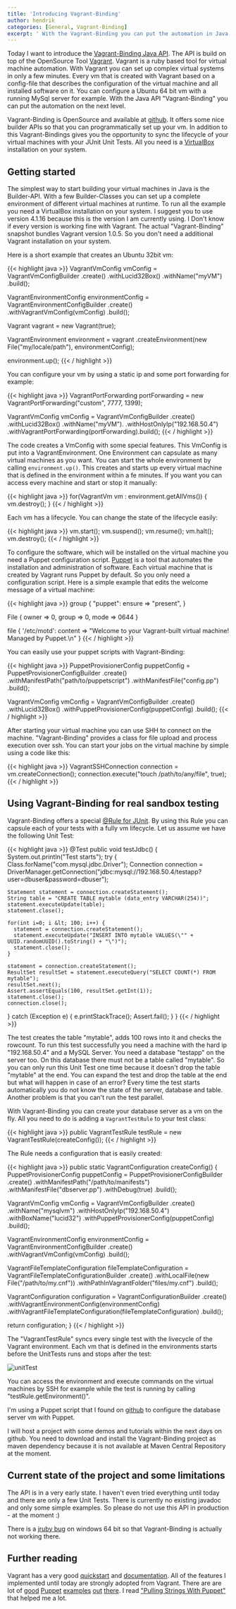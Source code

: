 ```yaml
---
title: 'Introducing Vagrant-Binding'
author: hendrik
categories: [General, Vagrant-Binding]
excerpt: ' With the Vagrant-Binding you can put the automation in Java on the next level. The library is a wrapper around Vagrant that let you easily manage virtual machines from Java code at runtime.'
---
```

Today I want to introduce the [Vagrant-Binding Java API](https://github.com/guigarage/vagrant-binding). The API is build on top of the OpenSource Tool [Vagrant](http://vagrantup.com). Vagrant is a ruby based tool for virtual machine automation. With Vagrant you can set up complex virtual systems in only a few minutes. Every vm that is created with Vagrant based on a config-file that describes the configuration of the virtual machine and all installed software on it. You can configure a Ubuntu 64 bit vm with a running MySql server for example. With the Java API "Vagrant-Binding" you can put the automation on the next level.

Vagrant-Binding is OpenSource and available at [github](https://github.com/guigarage/vagrant-binding). It offers some nice builder APIs so that you can programmatically set up your vm. In addition to this Vagrant-Bindings gives you the opportunity to sync the lifecycle of your virtual machines with your JUnit Unit Tests. All you need is a [VirtualBox](https://www.virtualbox.org) installation on your system.

## Getting started

The simplest way to start building your virtual machines in Java is the Builder-API. With a few Builder-Classes you can set up a complete environment of different virtual machines at runtime. To run all the example you need a VirtualBox installation on your system. I suggest you to use version 4.1.16 because this is the version I am currently using. I Don't know if every version is working fine with Vagrant. The actual "Vagrant-Binding" snapshot bundles Vagrant version 1.0.5. So you don't need a additional Vagrant installation on your system.

Here is a short example that creates an Ubuntu 32bit vm:

{{< highlight java >}}
VagrantVmConfig vmConfig = VagrantVmConfigBuilder
.create()
.withLucid32Box()
.withName("myVM")
.build();

VagrantEnvironmentConfig environmentConfig = VagrantEnvironmentConfigBuilder
.create()
.withVagrantVmConfig(vmConfig)
.build();

Vagrant vagrant = new Vagrant(true);

VagrantEnvironment environment = vagrant
.createEnvironment(new File("my/locale/path"), environmentConfig);

environment.up();
{{< / highlight >}}

You can configure your vm by using a static ip and some port forwarding for example:

{{< highlight java >}}
VagrantPortForwarding portForwarding = new VagrantPortForwarding("custom", 7777, 1399);

VagrantVmConfig vmConfig = VagrantVmConfigBuilder
.create()
.withLucid32Box()
.withName("myVM").
.withHostOnlyIp("192.168.50.4")
.withVagrantPortForwarding(portForwarding).build();
{{< / highlight >}}

The code creates a VmConfig with some special features. This VmConfig is put into a VagrantEnvironment. One Environment can capsulate as many virtual machines as you want. You can start the whole environment by calling `environment.up()`. This creates and starts up every virtual machine that is defined in the environment within a fe minutes. If you want you can access every machine and start or stop it manually:

{{< highlight java >}}
for(VagrantVm vm : environment.getAllVms()) {
  vm.destroy();
}
{{< / highlight >}}

Each vm has a lifecycle. You can change the state of the lifecycle easily:

{{< highlight java >}}
vm.start();
vm.suspend();
vm.resume();
vm.halt();
vm.destroy();
{{< / highlight >}}

To configure the software, which will be installed on the virtual machine you need a Puppet configuration script. [Puppet](http://puppetlabs.com) is a tool that automates the installation and administration of software. Each virtual machine that is created by Vagrant runs Puppet by default. So you only need a configuration script. Here is a simple example that edits the welcome message of a virtual machine:

{{< highlight java >}}
group { "puppet":
ensure => "present",
}

File { owner => 0, group => 0, mode => 0644 }

file { '/etc/motd':
content => "Welcome to your Vagrant-built virtual machine!
Managed by Puppet.\n"
}
{{< / highlight >}}

You can easily use your puppet scripts with Vagrant-Binding:

{{< highlight java >}}
PuppetProvisionerConfig puppetConfig = PuppetProvisionerConfigBuilder
.create()
.withManifestPath("path/to/puppetscript")
.withManifestFile("config.pp")
.build();

VagrantVmConfig vmConfig = VagrantVmConfigBuilder
.create()
.withLucid32Box()
.withPuppetProvisionerConfig(puppetConfig)
.build();
{{< / highlight >}}

After starting your virtual machine you can use SHH to connect on the machine. "Vagrant-Binding" provides a class for file upload and process execution over ssh. You can start your jobs on the virtual machine by simple using a code like this:

{{< highlight java >}}
VagrantSSHConnection connection = vm.createConnection();
connection.execute("touch /path/to/any/file", true);
{{< / highlight >}}

## Using Vagrant-Binding for real sandbox testing

Vagrant-Binding offers a special [@Rule for JUnit](http://www.junit.org/node/580). By using this Rule you can capsule each of your tests with a fully vm lifecycle. Let us assume we have the following Unit Test:

{{< highlight java >}}
@Test
public void testJdbc() {
  System.out.println("Test starts");
  try {
    Class.forName("com.mysql.jdbc.Driver");
    Connection connection = DriverManager.getConnection("jdbc:mysql://192.168.50.4/testapp?user=dbuser&password=dbuser");

    Statement statement = connection.createStatement();
    String table = "CREATE TABLE mytable (data_entry VARCHAR(254))";
    statement.executeUpdate(table);
    statement.close();
    
    for(int i=0; i &lt; 100; i++) {
      statement = connection.createStatement();
      statement.executeUpdate("INSERT INTO mytable VALUES(\"" + UUID.randomUUID().toString() + "\")");
      statement.close();
    }
    
    statement = connection.createStatement();
    ResultSet resultSet = statement.executeQuery("SELECT COUNT(*) FROM mytable");
    resultSet.next();
    Assert.assertEquals(100, resultSet.getInt(1));
    statement.close();
    connection.close();
  } catch (Exception e) {
    e.printStackTrace();
    Assert.fail();
  }
}
{{< / highlight >}}

The test creates the table "mytable", adds 100 rows into it and checks the rowcount. To run this test successfully you need a machine with the hard ip "192.168.50.4" and a MySQL Server. You need a database "testapp" on the server too. On this database there must not be a table called "mytable". So you can only run this Unit Test one time because it doesn't drop the table "mytable" at the end. You can expand the test and drop the table at the end but what will happen in case of an error? Every time the test starts automatically you do not know the state of the server, database and table. Another problem is that you can't run the test parallel.

With Vagrant-Binding you can create your database server as a vm on the fly. All you need to do is adding a `VagrantTestRule` to your test class:

{{< highlight java >}}
public VagrantTestRule testRule = new VagrantTestRule(createConfig());
{{< / highlight >}}

The Rule needs a configuration that is easily created:

{{< highlight java >}}
public static VagrantConfiguration createConfig() {
  PuppetProvisionerConfig puppetConfig = PuppetProvisionerConfigBuilder
  .create()
  .withManifestPath("/path/to/manifests")
  .withManifestFile("dbserver.pp")
  .withDebug(true)
  .build();
  
  VagrantVmConfig vmConfig = VagrantVmConfigBuilder
  .create()
  .withName("mysqlvm")
  .withHostOnlyIp("192.168.50.4")
  .withBoxName("lucid32")
  .withPuppetProvisionerConfig(puppetConfig)
  .build();
  
  VagrantEnvironmentConfig environmentConfig = VagrantEnvironmentConfigBuilder
  .create()
  .withVagrantVmConfig(vmConfig)
  .build();
  
  VagrantFileTemplateConfiguration fileTemplateConfiguration = VagrantFileTemplateConfigurationBuilder
  .create()
  .withLocalFile(new File("/path/to/my.cnf"))
  .withPathInVagrantFolder("files/my.cnf")
  .build();
  
  VagrantConfiguration configuration = VagrantConfigurationBuilder
  .create()
  .withVagrantEnvironmentConfig(environmentConfig)
  .withVagrantFileTemplateConfiguration(fileTemplateConfiguration)
  .build();
  
  return configuration;
}
{{< / highlight >}}

The "VagrantTestRule" syncs every single test with the livecycle of the Vagrant environment. Each vm that is defined in the environments starts before the UnitTests runs and stops after the test:

![unitTest](/posts/guigarage-legacy/unitTest.png)

You can access the environment and execute commands on the virtual machines by SSH for example while the test is running by calling "testRule.getEnvironment()".

I'm using a Puppet script that I found on [github](https://github.com/moolsan/vagrant-puppet-demo) to configure the database server vm with Puppet.

I will host a project with some demos and tutorials within the next days on github. You need to download and install the Vagrant-Binding project as maven dependency because it is not available at Maven Central Repository at the moment.

## Current state of the project and some limitations

The API is in a very early state. I haven't even tried everything until today and there are only a few Unit Tests. There is currently no existing javadoc and only some simple examples. So please do not use this API in production - at the moment :)

There is a [jruby bug](https://github.com/jarib/childprocess/issues/26) on windows 64 bit so that Vagrant-Binding is actually not working there.

## Further reading

Vagrant has a very good [quickstart](http://vagrantup.com/v1/docs/getting-started/index.html) and [documentation](http://vagrantup.com/v1/docs/index.html). All of the features I implemented until today are strongly adopted from Vagrant. There are are lot of [good](http://www.javacodegeeks.com/2012/08/introduction-to-puppet-for-vagrant-users.html) [Puppet](https://github.com/moolsan/vagrant-puppet-demo) [examples](http://www.tomcatexpert.com/blog/2010/04/29/deploying-tomcat-applications-puppet) [out](http://www.javacodegeeks.com/2012/06/serving-files-with-puppet-standalone-in.html) [there](http://blog.codecentric.de/en/2012/02/automated-virtual-test-environments-with-vagrant-and-puppet/). I read ["Pulling Strings With Puppet"](http://www.amazon.de/Pulling-Strings-With-Puppet-Configuration/dp/1590599780/ref=sr_1_7?ie=UTF8&amp;qid=1351633216&amp;sr=8-7) that helped me a lot.
